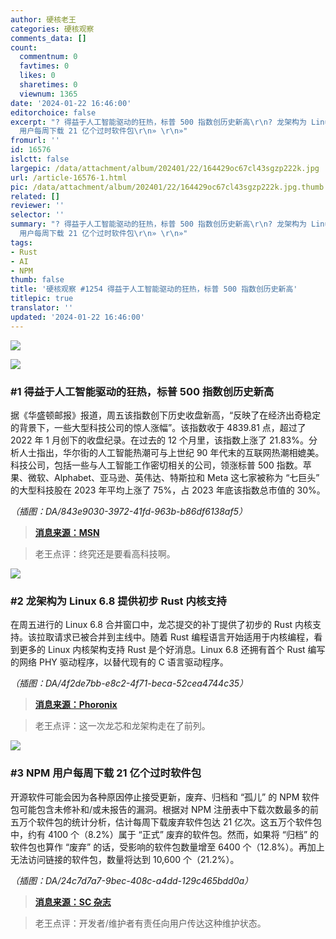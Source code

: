 ```yaml
---
author: 硬核老王
categories: 硬核观察
comments_data: []
count:
  commentnum: 0
  favtimes: 0
  likes: 0
  sharetimes: 0
  viewnum: 1365
date: '2024-01-22 16:46:00'
editorchoice: false
excerpt: "? 得益于人工智能驱动的狂热，标普 500 指数创历史新高\r\n? 龙架构为 Linux 6.8 提供初步 Rust 内核支持\r\n? NPM
  用户每周下载 21 亿个过时软件包\r\n» \r\n»"
fromurl: ''
id: 16576
islctt: false
largepic: /data/attachment/album/202401/22/164429oc67cl43sgzp222k.jpg
url: /article-16576-1.html
pic: /data/attachment/album/202401/22/164429oc67cl43sgzp222k.jpg.thumb.jpg
related: []
reviewer: ''
selector: ''
summary: "? 得益于人工智能驱动的狂热，标普 500 指数创历史新高\r\n? 龙架构为 Linux 6.8 提供初步 Rust 内核支持\r\n? NPM
  用户每周下载 21 亿个过时软件包\r\n» \r\n»"
tags:
- Rust
- AI
- NPM
thumb: false
title: '硬核观察 #1254 得益于人工智能驱动的狂热，标普 500 指数创历史新高'
titlepic: true
translator: ''
updated: '2024-01-22 16:46:00'
---
```


![](/data/attachment/album/202401/22/164429oc67cl43sgzp222k.jpg)


![](/data/attachment/album/202401/22/164439z11viffio1hubwxu.png)


### #1 得益于人工智能驱动的狂热，标普 500 指数创历史新高


据《华盛顿邮报》报道，周五该指数创下历史收盘新高，“反映了在经济出奇稳定的背景下，一些大型科技公司的惊人涨幅”。该指数收于 4839.81 点，超过了 2022 年 1 月创下的收盘纪录。在过去的 12 个月里，该指数上涨了 21.83%。分析人士指出，华尔街的人工智能热潮可与上世纪 90 年代末的互联网热潮相媲美。科技公司，包括一些与人工智能工作密切相关的公司，领涨标普 500 指数。苹果、微软、Alphabet、亚马逊、英伟达、特斯拉和 Meta 这七家被称为 “七巨头” 的大型科技股在 2023 年平均上涨了 75%，占 2023 年底该指数总市值的 30%。


*（插图：DA/843e9030-3972-41fd-963b-b86df6138af5）*



> 
> **[消息来源：MSN](https://www.msn.com/en-us/money/markets/s-p-500-closes-at-record-high-capping-a-strong-run-for-stocks/ar-BB1gXQmn)**
> 
> 
> 



> 
> 老王点评：终究还是要看高科技啊。
> 
> 
> 


![](/data/attachment/album/202401/22/164503xlnnt1p8ni1bdpo4.png)


### #2 龙架构为 Linux 6.8 提供初步 Rust 内核支持


在周五进行的 Linux 6.8 合并窗口中，龙芯提交的补丁提供了初步的 Rust 内核支持。该拉取请求已被合并到主线中。随着 Rust 编程语言开始适用于内核编程，看到更多的 Linux 内核架构支持 Rust 是个好消息。Linux 6.8 还拥有首个 Rust 编写的网络 PHY 驱动程序，以替代现有的 C 语言驱动程序。


*（插图：DA/4f2de7bb-e8c2-4f71-beca-52cea4744c35）*



> 
> **[消息来源：Phoronix](https://www.phoronix.com/news/LoongArch-Linux-6.8)**
> 
> 
> 



> 
> 老王点评：这一次龙芯和龙架构走在了前列。
> 
> 
> 


![](/data/attachment/album/202401/22/164525y9clny7dym204mzl.png)


### #3 NPM 用户每周下载 21 亿个过时软件包


开源软件可能会因为各种原因停止接受更新，废弃、归档和 “孤儿” 的 NPM 软件包可能包含未修补和/或未报告的漏洞。根据对 NPM 注册表中下载次数最多的前五万个软件包的统计分析，估计每周下载废弃软件包达 21 亿次。这五万个软件包中，约有 4100 个（8.2%）属于 “正式” 废弃的软件包。然而，如果将 “归档” 的软件包也算作 “废弃” 的话，受影响的软件包数量增至 6400 个（12.8%）。再加上无法访问链接的软件包，数量将达到 10,600 个（21.2%）。


*（插图：DA/24c7d7a7-9bec-408c-a4dd-129c465bdd0a）*



> 
> **[消息来源：SC 杂志](https://www.scmagazine.com/news/npm-registry-users-download-2-1b-deprecated-packages-weekly-researchers-say)**
> 
> 
> 



> 
> 老王点评：开发者/维护者有责任向用户传达这种维护状态。
> 
> 
>